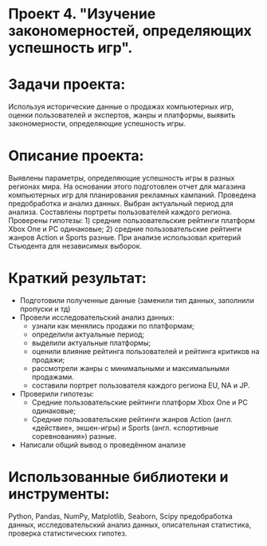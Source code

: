 # Проект 4. "Изучение закономерностей, определяющих успешность игр".
# Задачи проекта:
Используя исторические данные о продажах компьютерных игр, оценки пользователей и экспертов, жанры и платформы, выявить закономерности, определяющие успешность игры.

# Описание проекта:
Выявлены параметры, определяющие успешность игры в разных регионах мира. На основании этого подготовлен отчет для магазина компьютерных игр для планирования рекламных кампаний. Проведена предобработка и анализ данных. Выбран актуальный период для анализа. Составлены портреты пользователей каждого региона. Проверены гипотезы: 1) средние пользовательские рейтинги платформ Xbox One и PC одинаковые; 2) средние пользовательские рейтинги жанров Action и Sports разные. При анализе использовал критерий Стьюдента для независимых выборок.

# Краткий результат:
* Подготовили полученные данные (заменили тип данных, заполнили пропуски и тд)
* Провели исследовательский анализ данных:
     - узнали как менялись продажи по платформам;
     - определили актуальные период;
     - выделили актуальные платформы;
     - оценили влияние рейтинга пользователей и рейтинга критиков на продажи;
     - рассмотрели жанры с минимальными и максимальными продажами.
     - составили портрет пользователя каждого региона EU, NA и JP.
* Проверили гипотезы:
     - Средние пользовательские рейтинги платформ Xbox One и PC одинаковые; 
     - Средние пользовательские рейтинги жанров Action (англ. «действие», экшен-игры) и Sports (англ. «спортивные соревнования») разные.
* Написали общий вывод о проведённом анализе

# Использованные библиотеки и инструменты:
Python, Pandas, NumPy, Matplotlib, Seaborn, Scipy предобработка данных, исследовательский анализ данных, описательная статистика, проверка статистических гипотез.
